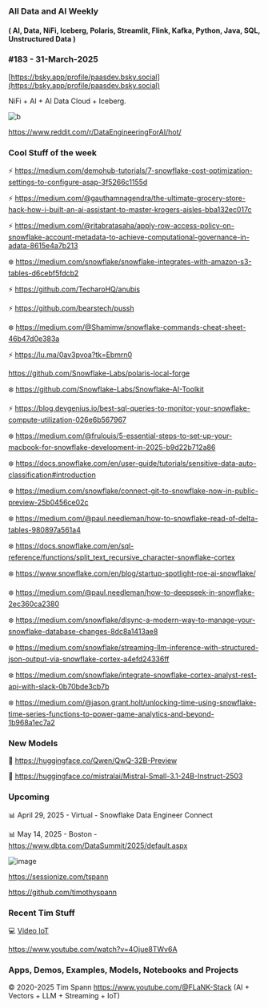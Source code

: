 ###  All Data and AI Weekly 
#### ( AI, Data, NiFi, Iceberg, Polaris, Streamlit, Flink, Kafka, Python, Java, SQL, Unstructured Data )  
### #183 - 31-March-2025

[https://bsky.app/profile/paasdev.bsky.social](https://bsky.app/profile/paasdev.bsky.social)

NiFi + AI + AI Data Cloud + Iceberg.


![b](https://images.credential.net/badge/tiny/g6fomszs_1741624330730_badge.png)


https://www.reddit.com/r/DataEngineeringForAI/hot/



### Cool Stuff of the week

⚡️ https://medium.com/demohub-tutorials/7-snowflake-cost-optimization-settings-to-configure-asap-3f5266c1155d

⚡️ https://medium.com/@gauthamnagendra/the-ultimate-grocery-store-hack-how-i-built-an-ai-assistant-to-master-krogers-aisles-bba132ec017c

⚡️ https://medium.com/@ritabratasaha/apply-row-access-policy-on-snowflake-account-metadata-to-achieve-computational-governance-in-adata-8615e4a7b213

❄️ https://medium.com/snowflake/snowflake-integrates-with-amazon-s3-tables-d6cebf5fdcb2

⚡️ https://github.com/TecharoHQ/anubis

⚡️ https://github.com/bearstech/pussh

❄️ https://medium.com/@Shamimw/snowflake-commands-cheat-sheet-46b47d0e383a

⚡️ https://lu.ma/0av3pvoa?tk=Ebmrn0

https://github.com/Snowflake-Labs/polaris-local-forge

❄️ https://github.com/Snowflake-Labs/Snowflake-AI-Toolkit

⚡️ https://blog.devgenius.io/best-sql-queries-to-monitor-your-snowflake-compute-utilization-026e6b567967

❄️ https://medium.com/@frulouis/5-essential-steps-to-set-up-your-macbook-for-snowflake-development-in-2025-b9d22b712a86

❄️ https://docs.snowflake.com/en/user-guide/tutorials/sensitive-data-auto-classification#introduction

❄️ https://medium.com/snowflake/connect-git-to-snowflake-now-in-public-preview-25b0456ce02c

❄️ https://medium.com/@paul.needleman/how-to-snowflake-read-of-delta-tables-980897a561a4

❄️ https://docs.snowflake.com/en/sql-reference/functions/split_text_recursive_character-snowflake-cortex

❄️ https://www.snowflake.com/en/blog/startup-spotlight-roe-ai-snowflake/

❄️ https://medium.com/@paul.needleman/how-to-deepseek-in-snowflake-2ec360ca2380

❄️ https://medium.com/snowflake/dlsync-a-modern-way-to-manage-your-snowflake-database-changes-8dc8a1413ae8

❄️ https://medium.com/snowflake/streaming-llm-inference-with-structured-json-output-via-snowflake-cortex-a4efd24336ff

❄️ https://medium.com/snowflake/integrate-snowflake-cortex-analyst-rest-api-with-slack-0b70bde3cb7b

❄️ https://medium.com/@jason.grant.holt/unlocking-time-using-snowflake-time-series-functions-to-power-game-analytics-and-beyond-1b968a1ec7a2



### New Models

🚀 https://huggingface.co/Qwen/QwQ-32B-Preview

🚀 https://huggingface.co/mistralai/Mistral-Small-3.1-24B-Instruct-2503


### Upcoming



📊 April 29, 2025 - Virtual - Snowflake Data Engineer Connect

📊 May 14, 2025 - Boston - https://www.dbta.com/DataSummit/2025/default.aspx

![image](https://github.com/user-attachments/assets/4d9314a0-92a9-4d77-bafd-668347f8e913)


https://sessionize.com/tspann

https://github.com/timothyspann


### Recent Tim Stuff

💻  [Video IoT](https://www.youtube.com/watch?v=Vgr1wnzxxB8&t=17s)<br/>

https://www.youtube.com/watch?v=4Ojue8TWv6A


### Apps, Demos, Examples, Models, Notebooks and Projects

&copy; 2020-2025 Tim Spann  https://www.youtube.com/@FLaNK-Stack
(AI +  Vectors + LLM + Streaming + IoT)  

